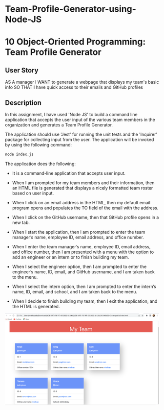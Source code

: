 # Team-Profile-Generator-using-Node-JS

# 10 Object-Oriented Programming: Team Profile Generator

## User Story

AS A manager
I WANT to generate a webpage that displays my team's basic info
SO THAT I have quick access to their emails and GitHub profiles


## Description

In this assignment, I have used 'Node JS' to build a command line application that accepts the user input of the various team members in the organization and generates a Team Profile Generator.

The application should use 'Jest' for running the unit tests and the 'Inquirer' package for collecting input from the user. The application will be invoked by using the following command:

```bash
node index.js
```

The application does the following:

- It is a command-line application that accepts user input.

- When I am prompted for my team members and their information, then an HTML file is generated that displays a nicely formatted team roster based on user input.

- When I click on an email address in the HTML, then my default email program opens and populates the TO field of the email with the address.

- When I click on the GitHub username, then that GitHub profile opens in a new tab.

- When I start the application, then I am prompted to enter the team manager’s name, employee ID, email address, and office number.

- When I enter the team manager’s name, employee ID, email address, and office number, then I am presented with a menu with the option to add an engineer or an intern or to finish building my team.

- When I select the engineer option, then I am prompted to enter the engineer’s name, ID, email, and GitHub username, and I am taken back to the menu.

- When I select the intern option, then I am prompted to enter the intern’s name, ID, email, and school, and I am taken back to the menu.

- When I decide to finish building my team, then I exit the application, and the HTML is generated.

![Image](./Assets/screenshot.jpg)

